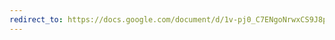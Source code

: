 ```yaml
---
redirect_to: https://docs.google.com/document/d/1v-pj0_C7ENgoNrwxCS9J8pnm5FySuSwUSZRJ9t1R9BU/edit?usp=sharing
---
```


